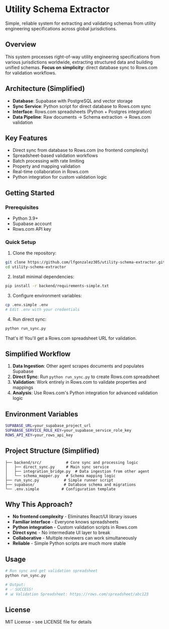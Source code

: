 # Utility Schema Extractor

Simple, reliable system for extracting and validating schemas from utility engineering specifications across global jurisdictions.

## Overview

This system processes right-of-way utility engineering specifications from various jurisdictions worldwide, extracting structured data and building unified schemas. **Focus on simplicity**: direct database sync to Rows.com for validation workflows.

## Architecture (Simplified)

- **Database**: Supabase with PostgreSQL and vector storage
- **Sync Service**: Python script for direct database to Rows.com sync
- **Interface**: Rows.com spreadsheets (Python + Postgres integration)
- **Data Pipeline**: Raw documents → Schema extraction → Rows.com validation

## Key Features

- Direct sync from database to Rows.com (no frontend complexity)
- Spreadsheet-based validation workflows
- Batch processing with rate limiting
- Property and mapping validation
- Real-time collaboration in Rows.com
- Python integration for custom validation logic

## Getting Started

### Prerequisites

- Python 3.9+
- Supabase account
- Rows.com API key

### Quick Setup

1. Clone the repository:
```bash
git clone https://github.com/lfgonzalez305/utility-schema-extractor.git
cd utility-schema-extractor
```

2. Install minimal dependencies:
```bash
pip install -r backend/requirements-simple.txt
```

3. Configure environment variables:
```bash
cp .env.simple .env
# Edit .env with your credentials
```

4. Run direct sync:
```bash
python run_sync.py
```

That's it! You'll get a Rows.com spreadsheet URL for validation.

## Simplified Workflow

1. **Data Ingestion**: Other agent scrapes documents and populates Supabase
2. **Direct Sync**: Run `python run_sync.py` to create Rows.com spreadsheet
3. **Validation**: Work entirely in Rows.com to validate properties and mappings
4. **Analysis**: Use Rows.com's Python integration for advanced validation logic

## Environment Variables

```bash
SUPABASE_URL=your_supabase_project_url
SUPABASE_SERVICE_ROLE_KEY=your_supabase_service_role_key
ROWS_API_KEY=your_rows_api_key
```

## Project Structure (Simplified)

```
├── backend/src/           # Core sync and processing logic
│   ├── direct_sync.py     # Main sync service
│   ├── integration_bridge.py  # Data ingestion from other agent
│   └── schema_mapper.py   # Schema mapping logic
├── run_sync.py           # Simple runner script
├── supabase/             # Database schema and migrations
└── .env.simple          # Configuration template
```

## Why This Approach?

- **No frontend complexity** - Eliminates React/UI library issues
- **Familiar interface** - Everyone knows spreadsheets
- **Python integration** - Custom validation scripts in Rows.com
- **Direct sync** - No intermediate UI layer to break
- **Collaborative** - Multiple reviewers can work simultaneously
- **Reliable** - Simple Python scripts are much more stable

## Usage

```bash
# Run sync and get validation spreadsheet
python run_sync.py

# Output:
# ✅ SUCCESS!
# 📊 Validation Spreadsheet: https://rows.com/spreadsheet/abc123
```

## License

MIT License - see LICENSE file for details